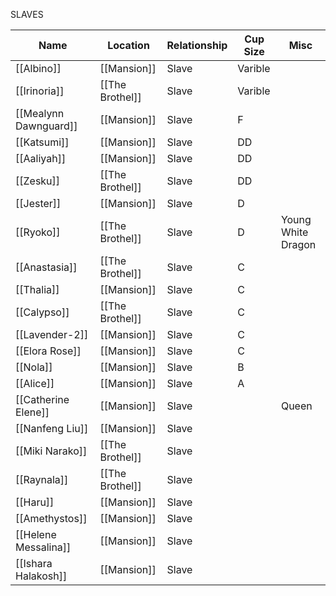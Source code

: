 SLAVES

| Name                  | Location        | Relationship | Cup Size | Misc               |
| --------------------- | --------------- | ------------ | -------- | ------------------ |
| [[Albino]]            | [[Mansion]]     | Slave        | Varible  |                    |
| [[Irinoria]]          | [[The Brothel]] | Slave        | Varible  |                    |
| [[Mealynn Dawnguard]] | [[Mansion]]     | Slave        | F        |                    |
| [[Katsumi]]           | [[Mansion]]     | Slave        | DD       |                    |
| [[Aaliyah]]           | [[Mansion]]     | Slave        | DD       |                    |
| [[Zesku]]             | [[The Brothel]] | Slave        | DD       |                    |
| [[Jester]]            | [[Mansion]]     | Slave        | D        |                    |
| [[Ryoko]]             | [[The Brothel]] | Slave        | D        | Young White Dragon |
| [[Anastasia]]         | [[The Brothel]] | Slave        | C        |                    |
| [[Thalia]]            | [[Mansion]]     | Slave        | C        |                    |
| [[Calypso]]           | [[The Brothel]] | Slave        | C        |                    |
| [[Lavender-2]]        | [[Mansion]]     | Slave        | C        |                    |
| [[Elora Rose]]        | [[Mansion]]     | Slave        | C        |                    |
| [[Nola]]              | [[Mansion]]     | Slave        | B        |                    |
| [[Alice]]             | [[Mansion]]     | Slave        | A        |                    |
| [[Catherine Elene]]   | [[Mansion]]     | Slave        |          | Queen              |
| [[Nanfeng Liu]]       | [[Mansion]]     | Slave        |          |                    |
| [[Miki Narako]]       | [[The Brothel]] | Slave        |          |                    |
| [[Raynala]]           | [[The Brothel]] | Slave        |          |                    |
| [[Haru]]              | [[Mansion]]     | Slave        |          |                    |
| [[Amethystos]]        | [[Mansion]]     | Slave        |          |                    |
| [[Helene Messalina]]  | [[Mansion]]     | Slave        |          |                    |
| [[Ishara Halakosh]]   | [[Mansion]]     | Slave        |          |                    |
